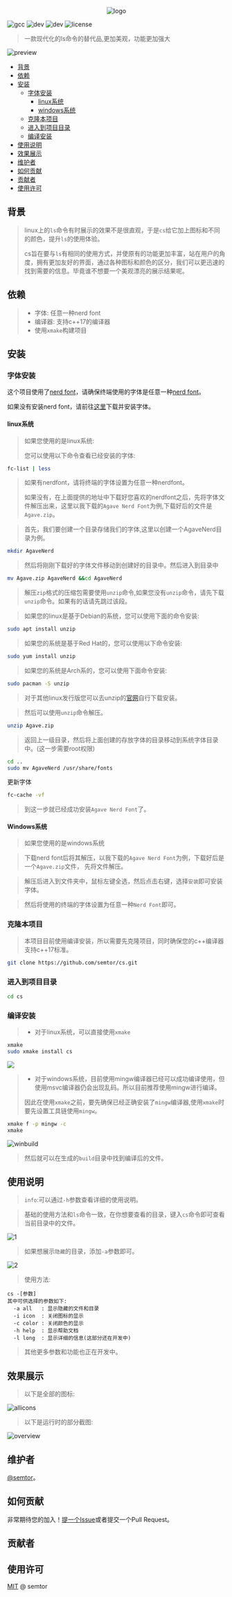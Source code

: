 <div align=center>
  <img src="img/logo.png" alt="logo">
</div>

![gcc](https://img.shields.io/badge/gcc-12.2-green)
![dev](https://img.shields.io/badge/PRs-welcome-green)
![dev](https://img.shields.io/badge/status-developing-yellow)
![license](https://img.shields.io/bower/l/MI)
> 一款现代化的ls命令的替代品,更加美观，功能更加强大


![preview](img/preview.png)

- [背景](#背景)
- [依赖](#依赖)
- [安装](#安装)
  - [字体安装](#字体安装)
    - [linux系统](#linux系统)
    - [windows系统](#windows系统)
  - [克隆本项目](#克隆本项目)
  - [进入到项目目录](#进入到项目目录)
  - [编译安装](#编译安装)
- [使用说明](#使用说明)
- [效果展示](#效果展示)
- [维护者](#维护者)
- [如何贡献](#如何贡献)
- [贡献者](#贡献者)
- [使用许可](#使用许可)

## 背景
>linux上的`ls`命令有时展示的效果不是很直观，于是`cs`给它加上图标和不同的颜色，提升`ls`的使用体验。
>
>cs旨在要与`ls`有相同的使用方式，并使原有的功能更加丰富，站在用户的角度，拥有更加友好的界面，通过各种图标和颜色的区分，我们可以更迅速的找到需要的信息。毕竟谁不想要一个美观漂亮的展示结果呢。

## 依赖
> - 字体: 任意一种nerd font
> - 编译器: 支持c++17的编译器
> - 使用`xmake`构建项目


## 安装
### 字体安装
这个项目使用了[nerd font](https://www.nerdfonts.com/)，请确保终端使用的字体是任意一种[nerd font](https://www.nerdfonts.com/)。

如果没有安装nerd font，请前往[这里](https://www.nerdfonts.com/)下载并安装字体。

#### linux系统
> 如果您使用的是linux系统:
>
> 您可以使用以下命令查看已经安装的字体:

```sh
fc-list | less
```

> 如果有nerdfont，请将终端的字体设置为任意一种nerdfont。
>
> 如果没有，在上面提供的地址中下载好您喜欢的nerdfont之后，先将字体文件解压出来，这里以我下载的`Agave Nerd Font`为例,下载好后的文件是`Agave.zip`。

> 首先，我们要创建一个目录存储我们的字体,这里以创建一个AgaveNerd目录为例。

```sh
mkdir AgaveNerd
```
> 然后将刚刚下载好的字体文件移动到创建好的目录中。然后进入到目录中
```sh
mv Agave.zip AgaveNerd &&cd AgaveNerd
```
> 解压`zip`格式的压缩包需要使用`unzip`命令,如果您没有`unzip`命令，请先下载`unzip`命令。如果有的话请先跳过该段。


> 如果您的linux是基于Debian的系统，您可以使用下面的命令安装:
```sh
sudo apt install unzip
```
> 如果您的系统是基于Red Hat的，您可以使用以下命令安装:
```sh
sudo yum install unzip
```
> 如果您的系统是Arch系的，您可以使用下面命令安装:
```sh
sudo pacman -S unzip
```
> 对于其他linux发行版您可以去unzip的[官网](https://infozip.sourceforge.net/)自行下载安装。

> 然后可以使用`unzip`命令解压。

```sh
unzip Agave.zip
```
> 返回上一级目录，然后将上面创建的存放字体的目录移动到系统字体目录中。(这一步需要root权限)
```sh
cd ..
sudo mv AgaveNerd /usr/share/fonts
```
更新字体
```sh
fc-cache -vf
```
> 到这一步就已经成功安装`Agave Nerd Font`了。


#### Windows系统
> 如果您使用的是windows系统

> 下载nerd font后将其解压，以我下载的`Agave Nerd Font`为例，下载好后是一个`Agave.zip`文件，
先将文件解压。

> 解压后进入到文件夹中，鼠标左键全选，然后点击右键，选择`安装`即可安装字体。

> 然后将使用的终端的字体设置为任意一种`Nerd Font`即可。

### 克隆本项目
> 本项目目前使用编译安装，所以需要先克隆项目，同时确保您的c++编译器支持c++17标准。

```sh
git clone https://github.com/semtor/cs.git
```
### 进入到项目目录

```sh
cd cs
```

### 编译安装

> - 对于linux系统，可以直接使用`xmake`
```sh
xmake
sudo xmake install cs
```

![](img/linuxbuild.png)

> - 对于windows系统，目前使用mingw编译器已经可以成功编译使用，但使用msvc编译器仍会出现乱码。所以目前推荐使用mingw进行编译。
>
>  因此在使用`xmake`之前，要先确保已经正确安装了`mingw`编译器,使用`xmake`时要先设置工具链使用`mingw`。

```sh
xmake f -p mingw -c
xmake
```
![winbuild](img/winbuild.png)
> 然后就可以在生成的`build`目录中找到编译后的文件。

##  使用说明

> `info`:可以通过`-h`参数查看详细的使用说明。


> 基础的使用方法和`ls`命令一致，在你想要查看的目录，键入`cs`命令即可查看当前目录中的文件。

![1](img/1.png)

> 如果想展示`隐藏`的目录，添加`-a`参数即可。

![2](img/2.png)


> 使用方法:

```
cs -[参数]
其中可供选择的参数如下:
  -a all   : 显示隐藏的文件和目录
  -i icon  : 关闭图标的显示
  -c color : 关闭颜色的显示
  -h help  : 显示帮助文档
  -l long  : 显示详细的信息(这部分还在开发中)

```
> 其他更多参数和功能也正在开发中。
##  效果展示
> 以下是全部的图标:

![allicons](img/allicons.png)

> 以下是运行时的部分截图:

![overview](img/overview.png)

## 维护者
[@semtor](https://github.com/semtor)。

## 如何贡献

非常期待您的加入！[提一个Issue](https://github.com/semtor/cs/issues/new)或者提交一个Pull Request。

## 贡献者


## 使用许可
[MIT](LICENSE) @ semtor
